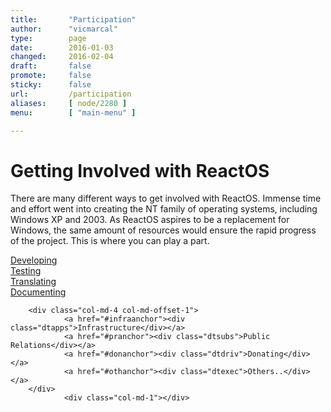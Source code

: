 ```yaml
---
title:       "Participation"
author:      "vicmarcal"
type:        page
date:        2016-01-03
changed:     2016-02-04
draft:       false
promote:     false
sticky:      false
url:         /participation
aliases:     [ node/2280 ]
menu:        [ "main-menu" ]

---
```


<div class="row">
	<div class="col-md-12">
               <h1 class="center"> Getting Involved with ReactOS</h1>
		<p class="lead center">There are many different ways to get involved with ReactOS. Immense time and effort went into creating the NT family of operating systems, including Windows XP and 2003. As ReactOS aspires to be a replacement for Windows, the same amount of resources would ensure the rapid progress of the project. This is where you can play a part.</p>
	</div>
</div>
<div class="row">
		<div class="col-md-4 col-md-offset-2">
				<a href="#devanchor"><div class="dtapps">Developing</div></a>
				<a href="#testanchor"><div class="dtsubs">Testing</div></a>
				<a href="#transanchor"><div class="dtdriv">Translating</div>   </a>
				<a href="#docanchor"><div class="dtexec">Documenting</div> </a>
		</div>

		<div class="col-md-4 col-md-offset-1">
				<a href="#infraanchor"><div class="dtapps">Infrastructure</div></a>
				<a href="#pranchor"><div class="dtsubs">Public Relations</div></a>
				<a href="#donanchor"><div class="dtdriv">Donating</div>   </a>
				<a href="#othanchor"><div class="dtexec">Others..</div> </a>
		</div>
                <div class="col-md-1"></div>
</div>
